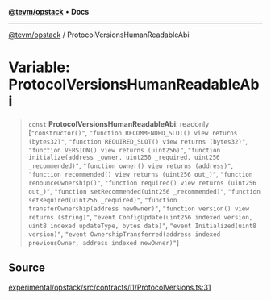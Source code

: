 [**@tevm/opstack**](../README.md) • **Docs**

***

[@tevm/opstack](../globals.md) / ProtocolVersionsHumanReadableAbi

# Variable: ProtocolVersionsHumanReadableAbi

> `const` **ProtocolVersionsHumanReadableAbi**: readonly [`"constructor()"`, `"function RECOMMENDED_SLOT() view returns (bytes32)"`, `"function REQUIRED_SLOT() view returns (bytes32)"`, `"function VERSION() view returns (uint256)"`, `"function initialize(address _owner, uint256 _required, uint256 _recommended)"`, `"function owner() view returns (address)"`, `"function recommended() view returns (uint256 out_)"`, `"function renounceOwnership()"`, `"function required() view returns (uint256 out_)"`, `"function setRecommended(uint256 _recommended)"`, `"function setRequired(uint256 _required)"`, `"function transferOwnership(address newOwner)"`, `"function version() view returns (string)"`, `"event ConfigUpdate(uint256 indexed version, uint8 indexed updateType, bytes data)"`, `"event Initialized(uint8 version)"`, `"event OwnershipTransferred(address indexed previousOwner, address indexed newOwner)"`]

## Source

[experimental/opstack/src/contracts/l1/ProtocolVersions.ts:31](https://github.com/evmts/tevm-monorepo/blob/main/experimental/opstack/src/contracts/l1/ProtocolVersions.ts#L31)
